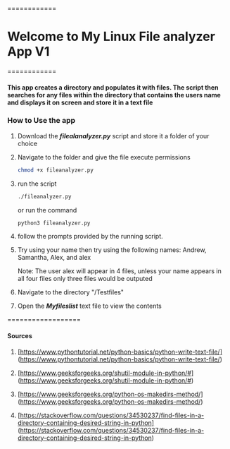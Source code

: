 ============
# Welcome to My Linux File analyzer App V1

============


#### This app creates a directory and populates it with files. The script then searches for any files within the directory that contains the users name and displays it on screen and store it in a text file

### How to Use the app
1. Download the ***filealanalyzer.py*** script and store it a folder of your choice
2. Navigate to the folder and give the file execute permissions
	```bash
	chmod +x fileanalyzer.py
	```
3. run the script 
	```bash
	./fileanalyzer.py
	```
   or run the command
	```python
	python3 fileanalyzer.py

4. follow the prompts provided by the running script.

5. Try using your name then try using the following names: Andrew, Samantha, Alex, and alex
	
	Note: The user alex will appear in 4 files, unless your name appears in all four files only three files would be outputed

6. Navigate to the directory "/Testfiles"

7. Open the ***Myfileslist*** text file to view the contents


==================

#### Sources
1. [https://www.pythontutorial.net/python-basics/python-write-text-file/] (https://www.pythontutorial.net/python-basics/python-write-text-file/)
2. [https://www.geeksforgeeks.org/shutil-module-in-python/#] (https://www.geeksforgeeks.org/shutil-module-in-python/#)

3. [https://www.geeksforgeeks.org/python-os-makedirs-method/] (https://www.geeksforgeeks.org/python-os-makedirs-method/)

4. [https://stackoverflow.com/questions/34530237/find-files-in-a-directory-containing-desired-string-in-python] (https://stackoverflow.com/questions/34530237/find-files-in-a-directory-containing-desired-string-in-python)


